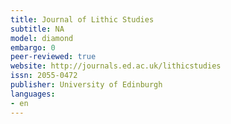 ```yaml
---
title: Journal of Lithic Studies
subtitle: NA
model: diamond
embargo: 0
peer-reviewed: true
website: http://journals.ed.ac.uk/lithicstudies
issn: 2055-0472
publisher: University of Edinburgh
languages:
- en
---
```

